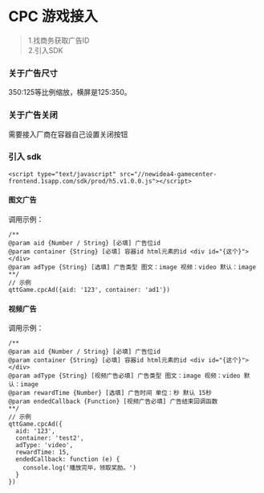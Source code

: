 # CPC 游戏接入

>1.找商务获取广告ID<br>
>2.引入SDK


### 关于广告尺寸

350:125等比例缩放，横屏是125:350。

###  关于广告关闭
需要接入厂商在容器自己设置关闭按钮

### 引入 sdk

```
<script type="text/javascript" src="//newidea4-gamecenter-frontend.1sapp.com/sdk/prod/h5.v1.0.0.js"></script>
```

#### 图文广告

调用示例：

```
/**
@param aid {Number / String} [必填] 广告位id
@param container {String} [必填] 容器id html元素的id <div id="{这个}"></div>
@param adType {String} [选填] 广告类型 图文：image 视频：video 默认：image
**/
// 示例
qttGame.cpcAd({aid: '123', container: 'ad1'})
```

#### 视频广告

调用示例：

```
/**
@param aid {Number / String} [必填] 广告位id
@param container {String} [必填] 容器id html元素的id <div id="{这个}"></div>
@param adType {String} [视频广告必填] 广告类型 图文：image 视频：video 默认：image
@param rewardTime {Number} [选填] 广告时间 单位：秒 默认 15秒
@param endedCallback {Function} [视频广告必填] 广告结束回调函数
**/
// 示例
qttGame.cpcAd({
  aid: '123',
  container: 'test2',
  adType: 'video',
  rewardTime: 15,
  endedCallback: function (e) {
    console.log('播放完毕，领取奖励。')
  }
})
```

